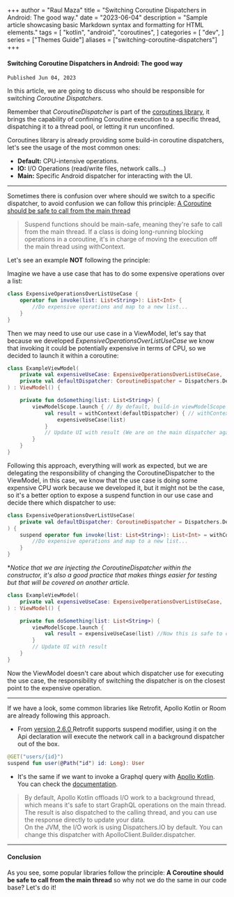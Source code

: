 +++
author = "Raul Maza"
title = "Switching Coroutine Dispatchers in Android: The good way."
date = "2023-06-04"
description = "Sample article showcasing basic Markdown syntax and formatting for HTML elements."
tags = [
"kotlin",
"android",
"coroutines",
]
categories = [
"dev",
]
series = ["Themes Guide"]
aliases = ["switching-coroutine-dispatchers"]
+++

#### Switching Coroutine Dispatchers in Android: The good way
`Published Jun 04, 2023`
 

In this article, we are going to discuss who should be responsible for switching *Coroutine Dispatchers*.

Remember that *CoroutineDispatcher* is part of the [coroutines library](https://github.com/Kotlin/kotlinx.coroutines), 
it brings the capability of confining Coroutine execution to a specific thread, dispatching it to a thread pool, or letting it run unconfined.

Coroutines library is already providing some build-in coroutine dispatchers, let's see the usage of the most common ones:

- **Default:** CPU-intensive operations.
- **IO:** I/O Operations (read/write files, network calls...)
- **Main:** Specific Android dispatcher for interacting with the UI.

---



Sometimes there is confusion over where should we switch to a specific dispatcher, to avoid confusion we can
follow this principle: [A Coroutine should be safe to call from the main thread](https://developer.android.com/kotlin/coroutines/coroutines-best-practices#main-safe)

> Suspend functions should be main-safe, meaning they're safe to call from the main thread. If a class is doing long-running blocking operations in a coroutine, it's in charge of moving the execution off the main thread using withContext.

Let's see an example **NOT** following the principle:

Imagine we have a use case that has to do some expensive operations over a list:

````kotlin
class ExpensiveOperationsOverListUseCase {
    operator fun invoke(list: List<String>): List<Int> {
        //Do expensive operations and map to a new list...
    }
}
````

Then we may need to use our use case in a ViewModel, let's say that because we developed *ExpensiveOperationsOverListUseCase*
we know that invoking it could be potentially expensive in terms of CPU, so we decided to launch it within a coroutine:

````kotlin
class ExampleViewModel(
    private val expensiveUseCase: ExpensiveOperationsOverListUseCase,
    private val defaultDispatcher: CoroutineDispatcher = Dispatchers.Default //Injecting the dispatcher within the constructor
) : ViewModel() {

    private fun doSomething(list: List<String>) {
        viewModelScope.launch { // By default, build-in viewModelScope uses the main dispatcher
            val result = withContext(defaultDispatcher) { // withContext allow us to change the coroutine context, in this case we use it to change the CoroutineDispatcher to the default
                expensiveUseCase(list)
            }
            // Update UI with result (We are on the main dispatcher again, so it will be safe to interact with the UI)
        }
    }
}
````

Following this approach, everything will work as expected, but we are delegating the responsibility of changing
the CoroutineDispatcher to the ViewModel, in this case, we know that the use case is doing some expensive CPU work because
we developed it, but it might not be the case, so it's a better option to expose a suspend function in our use case
and decide there which dispatcher to use:

````kotlin
class ExpensiveOperationsOverListUseCase(
    private val defaultDispatcher: CoroutineDispatcher = Dispatchers.Default //Injecting the dispatcher within the constructor
) {
    suspend operator fun invoke(list: List<String>): List<Int> = withContext(defaultDispatcher) { //We know that this function is doing heavy operations, so we decide to expose it as suspend, and we are in charge of changing the Dispatcher. Great!
        //Do expensive operations and map to a new list...
    }
}
````

**Notice that we are injecting the CoroutineDispatcher within the constructor, it's also a good practice that makes things
easier for testing but that will be covered on another article.*

````kotlin
class ExampleViewModel(
    private val expensiveUseCase: ExpensiveOperationsOverListUseCase,
) : ViewModel() {

    private fun doSomething(list: List<String>) {
        viewModelScope.launch {
            val result = expensiveUseCase(list) //Now this is safe to call from the main thread
        }
        // Update UI with result
    }
}
````

Now the ViewModel doesn't care about which dispatcher use for executing the use case, the responsibility of switching
the dispatcher is on the closest point to the expensive operation.


---

If we have a look, some common libraries like Retrofit, Apollo Kotlin or Room are already following this approach.

- From [version 2.6.0 ](https://github.com/square/retrofit/blob/master/CHANGELOG.md#version-260-2019-06-05) Retrofit supports suspend modifier, using it on the Api declaration will execute the network call in a background dispatcher out of the box.

````kotlin
@GET("users/{id}")
suspend fun user(@Path("id") id: Long): User
````
- It's the same if we want to invoke a Graphql query with [Apollo Kotlin](https://github.com/apollographql/apollo-kotlin). You can check the [documentation](https://www.apollographql.com/docs/kotlin/essentials/queries/).
> By default, Apollo Kotlin offloads I/O work to a background thread, which means it's safe to start GraphQL operations on the main thread. The result is also dispatched to the calling thread, and you can use the response directly to update your data.  
> On the JVM, the I/O work is using Dispatchers.IO by default. You can change this dispatcher with ApolloClient.Builder.dispatcher.

---

#### Conclusion
As you see, some popular libraries follow the principle: **A Coroutine should be safe to call from the main thread**
so why not we do the same in our code base? Let's do it!
